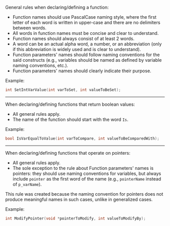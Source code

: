 General rules when declaring/defining a function:
- Function names should use PascalCase naming style, where the first letter of each word is written in upper-case and there are no delimiters between words.
- All words in function names must be concise and clear to understand.
- Function names should always consist of at least 2 words.
- A word can be an actual alpha word, a number, or an abbreviation (only if this abbreviation is widely used and is clear to understand).
- Function parameters' names should follow naming conventions for the said constructs (e.g., variables should be named as defined by variable naming conventions, etc.).
- Function parameters' names should clearly indicate their purpose.

Example:
```c
int SetIntVarValue(int varToSet, int valueToBeSet);
```
---
When declaring/defining functions that return boolean values:
- All general rules apply.
- The name of the function should start with the word `Is`.

Example:
```c
bool IsVarEqualToValue(int varToCompare, int valueToBeComparedWith);
```
---
When declaring/defining functions that operate on pointers:
- All general rules apply.
- The sole exception to the rule about Function parameters' names is pointers: they should use naming conventions for variables, but always include `pointer` as the first word of the name (e.g., `pointerName` instead of `p_varName`).

This rule was created because the naming convention for pointers does not produce meaningful names in such cases, unlike in generalized cases.

Example:
```c
int ModifyPointer(void *pointerToModify, int valueToModifyBy);
```

